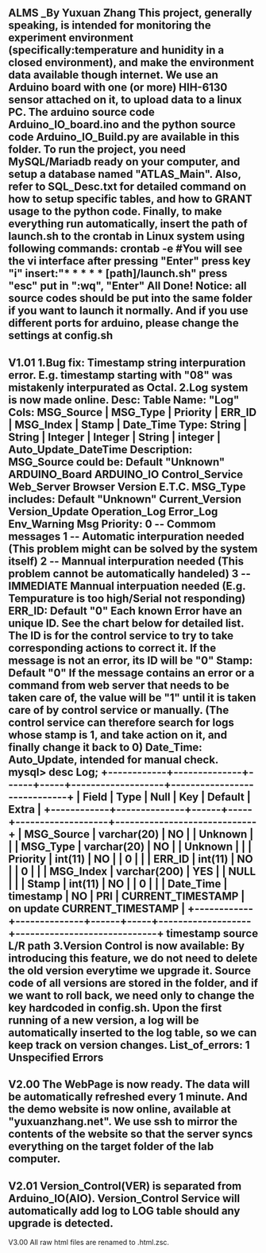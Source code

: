ALMS _By Yuxuan Zhang
This project, generally speaking, is intended for monitoring the experiment environment (specifically:temperature and hunidity in a closed environment), and make the environment data available though internet.
We use an Arduino board with one (or more) HIH-6130 sensor attached on it, to upload data to a linux PC. The arduino source code Arduino_IO_board.ino and the python source code Arduino_IO_Build.py are available in this folder.
To run the project, you need MySQL/Mariadb ready on your computer, and setup a database named "ATLAS_Main". Also, refer to SQL_Desc.txt for detailed command on how to setup specific tables, and how to GRANT usage to the python code.
Finally, to make everything run automatically, insert the path of launch.sh to the crontab in Linux system using following commands:
crontab -e #You will see the vi interface after pressing "Enter"
press key "i"
insert:"* * * * * [path]/launch.sh"
press "esc"
put in ":wq", "Enter"
All Done!
Notice: all source codes should be put into the same folder if you want to launch it normally. And if you use different ports for arduino, please change the settings at config.sh
------------------------------------
V1.01
1.Bug fix: Timestamp string interpuration error. E.g. timestamp starting with "08" was mistakenly interpurated as Octal.
2.Log system is now made online.
	Desc:
	Table Name: "Log"
	Cols: MSG_Source | MSG_Type | Priority | ERR_ID  | MSG_Index | Stamp   | Date_Time
	Type: String     | String   | Integer  | Integer | String    | integer | Auto_Update_DateTime
	Description:
		MSG_Source could be:
		    Default "Unknown"
			ARDUINO_Board
			ARDUINO_IO
			Control_Service
			Web_Server Browser
			Version
			E.T.C.
		MSG_Type includes:
			Default "Unknown"
			Current_Version
			Version_Update
			Operation_Log
			Error_Log
			Env_Warning
			Msg
		Priority:
			0 -- Commom messages
			1 -- Automatic interpuration needed (This problem might can be solved by the system itself)
			2 -- Mannual interpuration needed (This problem cannot be automatically handeled)
			3 -- IMMEDIATE Mannual interpuation needed (E.g. Tempurature is too high/Serial not responding)
		ERR_ID:
			Default "0"
		    Each known Error have an unique ID. See the chart below for detailed list. The ID is for the control service to try to take corresponding actions to correct it.
		    If the message is not an error, its ID will be "0"
		Stamp:
			Default "0"
			If the message contains an error or a command from web server that needs to be taken care of, the value will be "1" until it is taken care of by control service or manually. (The control service can therefore search for logs whose stamp is 1, and take action on it, and finally change it back to 0)
		Date_Time:
			Auto_Update, intended for manual check.
mysql> desc Log;
+------------+--------------+------+-----+-------------------+-----------------------------+
| Field      | Type         | Null | Key | Default           | Extra                       |
+------------+--------------+------+-----+-------------------+-----------------------------+
| MSG_Source | varchar(20)  | NO   |     | Unknown           |                             |
| MSG_Type   | varchar(20)  | NO   |     | Unknown           |                             |
| Priority   | int(11)      | NO   |     | 0                 |                             |
| ERR_ID     | int(11)      | NO   |     | 0                 |                             |
| MSG_Index  | varchar(200) | YES  |     | NULL              |                             |
| Stamp      | int(11)      | NO   |     | 0                 |                             |
| Date_Time  | timestamp    | NO   | PRI | CURRENT_TIMESTAMP | on update CURRENT_TIMESTAMP |
+------------+--------------+------+-----+-------------------+-----------------------------+
timestamp
source L/R
path
3.Version Control is now available:
	By introducing this feature, we do not need to delete the old version everytime we upgrade it. Source code of all versions are stored in the folder, and if we want to roll back, we need only to change the key hardcoded in config.sh. Upon the first running of a new version, a log will be automatically inserted to the log table, so we can keep track on version changes.
List_of_errors:
1 Unspecified Errors
------------------------------------
V2.00
The WebPage is now ready. The data will be automatically refreshed every 1 minute. And the demo website is now online, available at "yuxuanzhang.net". We use ssh to mirror the contents of the website so that the server syncs everything on the target folder of the lab computer.
------------------------------------
V2.01
Version_Control(VER) is separated from Arduino_IO(AIO). Version_Control Service will automatically add log to LOG table should any upgrade is detected.
------------------------------------
V3.00
All raw html files are renamed to .html.zsc.